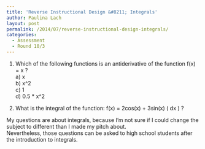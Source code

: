 ```yaml
---
title: 'Reverse Instructional Design &#8211; Integrals'
author: Paulina Lach
layout: post
permalink: /2014/07/reverse-instructional-design-integrals/
categories:
  - Assessment
  - Round 10/3
---
```

1. Which of the following functions is an antiderivative of the function f(x) = x ?  
a) x  
b) x^2  
c) 1  
d) 0.5 * x^2

2. What is the integral of the function: f(x) = 2cos(x) + 3sin(x) ( dx ) ?

My questions are about integrals, because I&#8217;m not sure if I could change the subject to different than I made my pitch about.  
Nevertheless, those questions can be asked to high school students after the introduction to integrals.